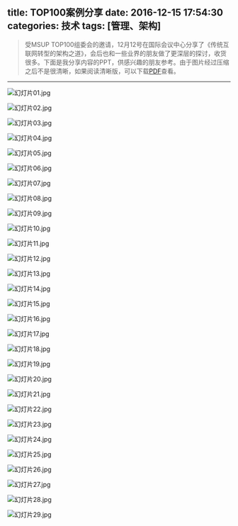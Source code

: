 title: TOP100案例分享
date: 2016-12-15 17:54:30
categories: 技术
tags: [管理、架构]
------
>受MSUP TOP100组委会的邀请，12月12号在国际会议中心分享了《传统互联网转型的架构之道》，会后也和一些业界的朋友做了更深层的探讨，收货很多。下面是我分享内容的PPT，供感兴趣的朋友参考。由于图片经过压缩之后不是很清晰，如果阅读清晰版，可以下载[PDF](/images/top100.pdf)查看。

------

![幻灯片01.jpg](/images/top100/幻灯片01.jpg)

<!--more-->

![幻灯片02.jpg](/images/top100/幻灯片02.jpg)

![幻灯片03.jpg](/images/top100/幻灯片03.jpg)

![幻灯片04.jpg](/images/top100/幻灯片04.jpg)

![幻灯片05.jpg](/images/top100/幻灯片05.jpg)

![幻灯片06.jpg](/images/top100/幻灯片06.jpg)

![幻灯片07.jpg](/images/top100/幻灯片07.jpg)

![幻灯片08.jpg](/images/top100/幻灯片08.jpg)

![幻灯片09.jpg](/images/top100/幻灯片09.jpg)

![幻灯片10.jpg](/images/top100/幻灯片10.jpg)

![幻灯片11.jpg](/images/top100/幻灯片11.jpg)

![幻灯片12.jpg](/images/top100/幻灯片12.jpg)

![幻灯片13.jpg](/images/top100/幻灯片13.jpg)

![幻灯片14.jpg](/images/top100/幻灯片14.jpg)

![幻灯片15.jpg](/images/top100/幻灯片15.jpg)

![幻灯片16.jpg](/images/top100/幻灯片16.jpg)

![幻灯片17.jpg](/images/top100/幻灯片17.jpg)

![幻灯片18.jpg](/images/top100/幻灯片18.jpg)

![幻灯片19.jpg](/images/top100/幻灯片19.jpg)

![幻灯片20.jpg](/images/top100/幻灯片20.jpg)

![幻灯片21.jpg](/images/top100/幻灯片21.jpg)

![幻灯片22.jpg](/images/top100/幻灯片22.jpg)

![幻灯片23.jpg](/images/top100/幻灯片23.jpg)

![幻灯片24.jpg](/images/top100/幻灯片24.jpg)

![幻灯片25.jpg](/images/top100/幻灯片25.jpg)

![幻灯片26.jpg](/images/top100/幻灯片26.jpg)

![幻灯片27.jpg](/images/top100/幻灯片27.jpg)

![幻灯片28.jpg](/images/top100/幻灯片28.jpg)

![幻灯片29.jpg](/images/top100/幻灯片29.jpg)
